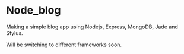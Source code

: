 Node_blog
=========
Making a simple blog app using Nodejs, Express, MongoDB, Jade and Stylus.

Will be switching to different frameworks soon.